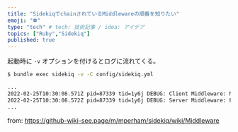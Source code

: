 ```yaml
---
title: "SidekiqでchainされているMiddlewareの順番を知りたい"
emoji: "⚽"
type: "tech" # tech: 技術記事 / idea: アイデア
topics: ["Ruby","Sidekiq"]
published: true
---
```


起動時に `-v` オプションを付けるとログに流れてくる。

```bash
$ bundle exec sidekiq -v -C config/sidekiq.yml

...
2022-02-25T10:30:08.571Z pid=87339 tid=1y6j DEBUG: Client Middleware: NewRelic::SidekiqInstrumentation::Client, HogeLogger::Client
2022-02-25T10:30:08.572Z pid=87339 tid=1y6j DEBUG: Server Middleware: Foo::Middleware::Server, NewRelic::SidekiqInstrumentation::Server, HogeLogger::Server
...
```

from: https://github-wiki-see.page/m/mperham/sidekiq/wiki/Middleware
